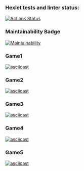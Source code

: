 ### Hexlet tests and linter status:
[![Actions Status](https://github.com/Smooth228105/frontend-project-44/actions/workflows/hexlet-check.yml/badge.svg)](https://github.com/Smooth228105/frontend-project-44/actions)
### Maintainability Badge
[![Maintainability](https://api.codeclimate.com/v1/badges/47da328598ff6a2c8f23/maintainability)](https://codeclimate.com/github/Smooth228105/frontend-project-44/maintainability)
### Game1
[![asciicast](https://asciinema.org/a/hSGvonMIodp4MP83zqVq7HT6Z.svg)](https://asciinema.org/a/hSGvonMIodp4MP83zqVq7HT6Z)
### Game2
[![asciicast](https://asciinema.org/a/QBDJF2ViqjvO4IVqiORgoqKVF.svg)](https://asciinema.org/a/QBDJF2ViqjvO4IVqiORgoqKVF)
### Game3
[![asciicast](https://asciinema.org/a/tmPiU9Gttck0SyyX3rz9uLCiY.svg)](https://asciinema.org/a/tmPiU9Gttck0SyyX3rz9uLCiY)
### Game4
[![asciicast](https://asciinema.org/a/UTlsYxYGj41BQwPp5IzcqVNy2.svg)](https://asciinema.org/a/UTlsYxYGj41BQwPp5IzcqVNy2)
### Game5
[![asciicast](https://asciinema.org/a/VIGFlnDW3k5djvOaGfGX6yF9K.svg)](https://asciinema.org/a/VIGFlnDW3k5djvOaGfGX6yF9K)